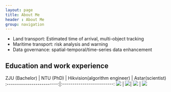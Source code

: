 ```yaml
---
layout: page
title: About Me
header : About Me
group: navigation
---
```


* Land transport: Estimated time of arrival, multi-object tracking
* Maritime transport: risk analysis and warning 
* Data governance: spatial-temporal/time-series data enhancement

## Education and work experience 

ZJU (Bachelor)     |  NTU (PhD)  | Hikvision(algorithm engineer) | Astar(scientist)
:-------------------------:|:-------------------------:
![](http://siyue-zhang.github.io/images/readme/zju.png) | ![](http://siyue-zhang.github.io/images/readme/ntu.png)|
![](http://Coco0304.github.io/images/readme/Hikvision.png) | ![](http://Coco0304.github.io/images/readme/astar.jpg)


